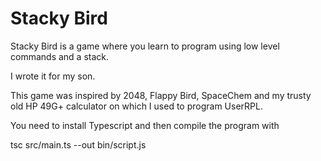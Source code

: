 Stacky Bird
====

Stacky Bird is a game where you learn to program using low level commands and a stack.

I wrote it for my son.

This game was inspired by 2048, Flappy Bird, SpaceChem and my trusty old HP 49G+ calculator on which I used to program UserRPL.

You need to install Typescript and then compile the program with

tsc src/main.ts --out bin/script.js
